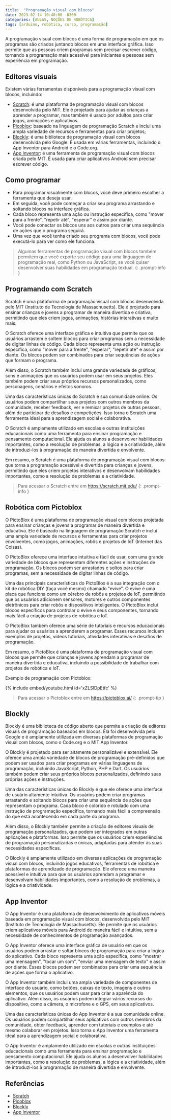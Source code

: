 ```yaml
---
title:  "Programação visual com blocos"
date: 2023-02-14 10:40:00 -0300
categories: [AULAS, NOÇÕES DE ROBÓTICA]
tags: [arduino, robótica, curso, programação]
---
```

A programação visual com blocos é uma forma de programação em que os programas são criados juntando blocos em uma interface gráfica. Isso permite que as pessoas criem programas sem precisar escrever código, tornando a programação mais acessível para iniciantes e pessoas sem experiência em programação.

## Editores visuais

Existem várias ferramentas disponíveis para a programação visual com blocos, incluindo:

- [Scratch](https://scratch.mit.edu/): é uma plataforma de programação visual com blocos desenvolvida pelo MIT. Ele é projetado para ajudar as crianças a aprender a programar, mas também é usado por adultos para criar jogos, animações e aplicativos.
- [Picoblox](https://thestempedia.com/product/pictoblox/): baseado na linguagem de programação Scratch e inclui uma ampla variedade de recursos e ferramentas para criar projetos;
- [Blockly](https://developers.google.com/blockly?hl=pt-br): é uma biblioteca de programação visual com blocos desenvolvida pelo Google. É usada em várias ferramentas, incluindo o App Inventor para Android e o Code.org.
- [App Inventor](https://appinventor.mit.edu/): é uma ferramenta de programação visual com blocos criada pelo MIT. É usada para criar aplicativos Android sem precisar escrever código.

## Como programar

- Para programar visualmente com blocos, você deve primeiro escolher a ferramenta que deseja usar.
- Em seguida, você pode começar a criar seu programa arrastando e soltando blocos na interface gráfica.
- Cada bloco representa uma ação ou instrução específica, como "mover para a frente", "repetir até", "esperar" e assim por diante.
- Você pode conectar os blocos uns aos outros para criar uma sequência de ações que o programa seguirá.
- Uma vez que você tenha criado seu programa com blocos, você pode executá-lo para ver como ele funciona.

> Algumas ferramentas de programação visual com blocos também permitem que você exporte seu código para uma linguagem de programação real, como Python ou JavaScript, se você quiser desenvolver suas habilidades em programação textual.
{: .prompt-info }

## Programando com Scratch

Scratch é uma plataforma de programação visual com blocos desenvolvida pelo MIT (Instituto de Tecnologia de Massachusetts). Ele é projetado para ensinar crianças e jovens a programar de maneira divertida e criativa, permitindo que eles criem jogos, animações, histórias interativas e muito mais.

O Scratch oferece uma interface gráfica e intuitiva que permite que os usuários arrastem e soltem blocos para criar programas sem a necessidade de digitar linhas de código. Cada bloco representa uma ação ou instrução específica, como "mover para a frente", "esperar", "repetir até" e assim por diante. Os blocos podem ser combinados para criar sequências de ações que formam o programa.

Além disso, o Scratch também inclui uma grande variedade de gráficos, sons e animações que os usuários podem usar em seus projetos. Eles também podem criar seus próprios recursos personalizados, como personagens, cenários e efeitos sonoros.

Uma das características únicas do Scratch é sua comunidade online. Os usuários podem compartilhar seus projetos com outros membros da comunidade, receber feedback, ver e remixar projetos de outras pessoas, além de participar de desafios e competições. Isso torna o Scratch uma ferramenta ideal para a aprendizagem social e colaborativa.

O Scratch é amplamente utilizado em escolas e outras instituições educacionais como uma ferramenta para ensinar programação e pensamento computacional. Ele ajuda os alunos a desenvolver habilidades importantes, como a resolução de problemas, a lógica e a criatividade, além de introduzi-los à programação de maneira divertida e envolvente.

Em resumo, o Scratch é uma plataforma de programação visual com blocos que torna a programação acessível e divertida para crianças e jovens, permitindo que eles criem projetos interativos e desenvolvam habilidades importantes, como a resolução de problemas e a criatividade.

> Para acessar o Scratch entre em <https://scratch.mit.edu/>
{: .prompt-info }

## Robótica com Pictoblox

O PictoBlox é uma plataforma de programação visual com blocos projetada para ensinar crianças e jovens a programar de maneira divertida e educativa. Ele é baseado na linguagem de programação Scratch e inclui uma ampla variedade de recursos e ferramentas para criar projetos envolventes, como jogos, animações, robôs e projetos de IoT (Internet das Coisas).

O PictoBlox oferece uma interface intuitiva e fácil de usar, com uma grande variedade de blocos que representam diferentes ações e instruções de programação. Os blocos podem ser arrastados e soltos para criar programas, sem a necessidade de digitar linhas de código.

Uma das principais características do PictoBlox é a sua integração com o kit de robótica DIY (faça você mesmo) chamado "evive". O evive é uma placa que funciona como um cérebro de robôs e projetos de IoT, permitindo que os usuários adicionem sensores, motores e outros componentes eletrônicos para criar robôs e dispositivos inteligentes. O PictoBlox inclui blocos específicos para controlar o evive e seus componentes, tornando mais fácil a criação de projetos de robótica e IoT.

O PictoBlox também oferece uma série de tutoriais e recursos educacionais para ajudar os usuários a aprenderem a programar. Esses recursos incluem exemplos de projetos, vídeos tutoriais, atividades interativas e desafios de programação.

Em resumo, o PictoBlox é uma plataforma de programação visual com blocos que permite que crianças e jovens aprendam a programar de maneira divertida e educativa, incluindo a possibilidade de trabalhar com projetos de robótica e IoT.

Exemplo de programação com Pictoblox:

{% include embed/youtube.html id='xZLSlDpEtfc' %}

> Para acessar o Pictoblox entre em <https://pictoblox.ai/>
{: .prompt-tip }

## Blockly

Blockly é uma biblioteca de código aberto que permite a criação de editores visuais de programação baseados em blocos. Ela foi desenvolvida pelo Google e é amplamente utilizada em diversas plataformas de programação visual com blocos, como o Code.org e o MIT App Inventor.

O Blockly é projetado para ser altamente personalizável e extensível. Ele oferece uma ampla variedade de blocos de programação pré-definidos que podem ser usados para criar programas em várias linguagens de programação, incluindo JavaScript, Python, PHP e Dart. Os usuários também podem criar seus próprios blocos personalizados, definindo suas próprias ações e instruções.

Uma das características únicas do Blockly é que ele oferece uma interface de usuário altamente intuitiva. Os usuários podem criar programas arrastando e soltando blocos para criar uma sequência de ações que representam o programa. Cada bloco é colorido e rotulado com uma instrução de programação específica, tornando mais fácil a compreensão do que está acontecendo em cada parte do programa.

Além disso, o Blockly também permite a criação de editores visuais de programação personalizados, que podem ser integrados em outras aplicações e plataformas. Isso permite que os usuários criem experiências de programação personalizadas e únicas, adaptadas para atender às suas necessidades específicas.

O Blockly é amplamente utilizado em diversas aplicações de programação visual com blocos, incluindo jogos educativos, ferramentas de robótica e plataformas de aprendizado de programação. Ele oferece uma maneira acessível e intuitiva para que os usuários aprendam a programar e desenvolvam habilidades importantes, como a resolução de problemas, a lógica e a criatividade.

## App Inventor

O App Inventor é uma plataforma de desenvolvimento de aplicativos móveis baseada em programação visual com blocos, desenvolvida pelo MIT (Instituto de Tecnologia de Massachusetts). Ele permite que os usuários criem aplicativos móveis para Android de maneira fácil e intuitiva, sem a necessidade de conhecimentos de programação avançados.

O App Inventor oferece uma interface gráfica de usuário em que os usuários podem arrastar e soltar blocos de programação para criar a lógica do aplicativo. Cada bloco representa uma ação específica, como "mostrar uma mensagem", "tocar um som", "enviar uma mensagem de texto" e assim por diante. Esses blocos podem ser combinados para criar uma sequência de ações que forma o aplicativo.

O App Inventor também inclui uma ampla variedade de componentes de interface do usuário, como botões, caixas de texto, imagens e outros elementos, que os usuários podem usar para criar a aparência do aplicativo. Além disso, os usuários podem integrar vários recursos do dispositivo, como a câmera, o microfone e o GPS, em seus aplicativos.

Uma das características únicas do App Inventor é a sua comunidade online. Os usuários podem compartilhar seus aplicativos com outros membros da comunidade, obter feedback, aprender com tutoriais e exemplos e até mesmo colaborar em projetos. Isso torna o App Inventor uma ferramenta ideal para a aprendizagem social e colaborativa.

O App Inventor é amplamente utilizado em escolas e outras instituições educacionais como uma ferramenta para ensinar programação e pensamento computacional. Ele ajuda os alunos a desenvolver habilidades importantes, como a resolução de problemas, a lógica e a criatividade, além de introduzi-los à programação de maneira divertida e envolvente.

## Referências

- [Scratch](https://scratch.mit.edu/)
- [Picoblox](https://thestempedia.com/product/pictoblox/)
- [Blockly](https://developers.google.com/blockly?hl=pt-br)
- [App Inventor](https://appinventor.mit.edu/)
